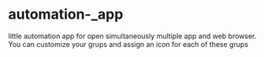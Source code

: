 # automation-_app
little automation app for open simultaneously multiple app and web browser. You can customize your grups and assign an icon for each of these grups
